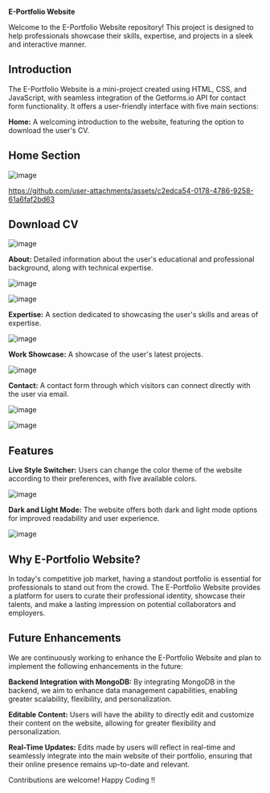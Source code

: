**E-Portfolio Website**

Welcome to the E-Portfolio Website repository! This project is designed to help professionals showcase their skills, expertise, and projects in a sleek and interactive manner.

## Introduction
The E-Portfolio Website is a mini-project created using HTML, CSS, and JavaScript, with seamless integration of the Getforms.io API for contact form functionality. It offers a user-friendly interface with five main sections:

**Home:** A welcoming introduction to the website, featuring the option to download the user's CV.

## Home Section
![image](https://github.com/user-attachments/assets/5c098408-cfe1-4bbf-b8fd-e944385a7097)

https://github.com/user-attachments/assets/c2edca54-0178-4786-9258-61a6faf2bd63



## Download CV
![image](https://github.com/user-attachments/assets/6172a53f-9033-45bb-a696-87291b90438e)


**About:** Detailed information about the user's educational and professional background, along with technical expertise.

![image](https://github.com/user-attachments/assets/91e9e3ec-3720-431d-9b14-1dd2aed49aa9)

![image](https://github.com/user-attachments/assets/c6776649-351b-42e5-9a2c-5d9856ebc61d)


**Expertise:** A section dedicated to showcasing the user's skills and areas of expertise.

![image](https://github.com/user-attachments/assets/9d0c053f-fe75-4615-ad2a-5cf11fdce915)


**Work Showcase:** A showcase of the user's latest projects.

![image](https://github.com/user-attachments/assets/84695948-8047-4998-8124-1173e780da3a)


**Contact:** A contact form through which visitors can connect directly with the user via email.

![image](https://github.com/user-attachments/assets/8a460de6-3562-4c42-9129-e3d584787578)

![image](https://github.com/user-attachments/assets/e3342c76-8163-4ed0-8ef4-f460d89254dc)


## Features

**Live Style Switcher:** Users can change the color theme of the website according to their preferences, with five available colors.

![image](https://github.com/user-attachments/assets/b9a9101d-7d81-4a21-b8bc-cd6b75c9a4d9)


**Dark and Light Mode:** The website offers both dark and light mode options for improved readability and user experience.

![image](https://github.com/user-attachments/assets/3fc4c966-4528-4017-b482-04c3b841197f)


## Why E-Portfolio Website?
In today's competitive job market, having a standout portfolio is essential for professionals to stand out from the crowd. The E-Portfolio Website provides a platform for users to curate their professional identity, showcase their talents, and make a lasting impression on potential collaborators and employers.

## Future Enhancements
We are continuously working to enhance the E-Portfolio Website and plan to implement the following enhancements in the future:

**Backend Integration with MongoDB:** By integrating MongoDB in the backend, we aim to enhance data management capabilities, enabling greater scalability, flexibility, and personalization.

**Editable Content:** Users will have the ability to directly edit and customize their content on the website, allowing for greater flexibility and personalization.

**Real-Time Updates:** Edits made by users will reflect in real-time and seamlessly integrate into the main website of their portfolio, ensuring that their online presence remains up-to-date and relevant.


Contributions are welcome!
Happy Coding !!
